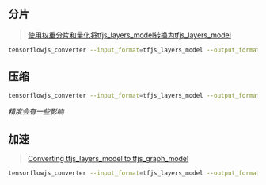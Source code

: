 ## 分片

> [使用权重分片和量化将tfjs_layers_model转换为tfjs_layers_model](https://github.com/tensorflow/tfjs/tree/master/tfjs-converter#converting-tfjs_layers_model-to-tfjs_layers_model-with-weight-sharding-and-quantization)

```bash
tensorflowjs_converter --input_format=tfjs_layers_model --output_format=tfjs_layers_model --weight_shard _size_bytes=102400 data\mobilenet\web_model\model.json  data\mobilenet\sharded_model\
```

## 压缩

```bash
tensorflowjs_converter --input_format=tfjs_layers_model --output_format=tfjs_layers_model --quantization_bytes=2 data\mobilenet\web_model\model.json  data\mobilenet\quantize_model\
```

*精度会有一些影响*


## 加速

> [Converting tfjs_layers_model to tfjs_graph_model](https://github.com/tensorflow/tfjs/tree/master/tfjs-converter#converting-tfjs_layers_model-to-tfjs_graph_model)

```bash
tensorflowjs_converter --input_format=tfjs_layers_model --output_format=tfjs_graph_model --quantization_bytes=2 data\mobilenet\web_model\model.json  data\mobilenet\graph_model\
```
